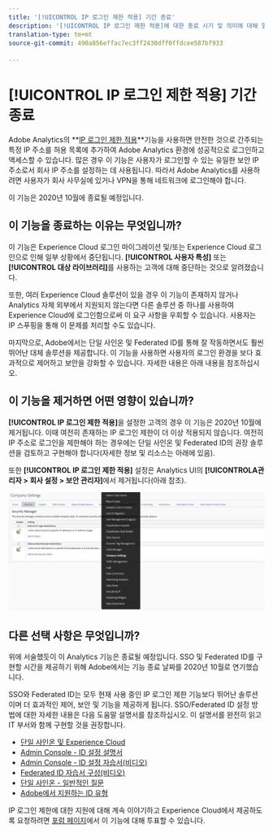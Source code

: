```yaml
---
title: '[!UICONTROL IP 로그인 제한 적용] 기간 종료'
description: '[!UICONTROL IP 로그인 제한 적용]에 대한 종료 시기 및 의미에 대해 알아봅니다.'
translation-type: tm+mt
source-git-commit: 490a856effac7ec3ff2430dff0ffdcee587bf933

---
```



# [!UICONTROL IP 로그인 제한 적용] 기간 종료

Adobe Analytics의 **[IP 로그인 제한 적용](/help/admin/company/security-manager.md)**기능을 사용하면 안전한 것으로 간주되는 특정 IP 주소를 허용 목록에 추가하여 Adobe Analytics 환경에 성공적으로 로그인하고 액세스할 수 있습니다. 많은 경우 이 기능은 사용자가 로그인할 수 있는 유일한 보안 IP 주소로서 회사 IP 주소를 설정하는 데 사용됩니다. 따라서 Adobe Analytics를 사용하려면 사용자가 회사 사무실에 있거나 VPN을 통해 네트워크에 로그인해야 합니다.

이 기능은 2020년 10월에 종료될 예정입니다.

## 이 기능을 종료하는 이유는 무엇입니까?

이 기능은 Experience Cloud 로그인 마이그레이션 및/또는 Experience Cloud 로그인으로 인해 일부 상황에서 중단됩니다. **[!UICONTROL 사용자 특성]** 또는 **[!UICONTROL 대상 라이브러리]**&#x200B;를 사용하는 고객에 대해 중단하는 것으로 알려졌습니다.

또한, 여러 Experience Cloud 솔루션이 있을 경우 이 기능이 존재하지 않거나 Analytics 자체 외부에서 지원되지 않는다면 다른 솔루션 중 하나를 사용하여 Experience Cloud에 로그인함으로써 이 요구 사항을 우회할 수 있습니다. 사용자는 IP 스푸핑을 통해 이 문제를 처리할 수도 있습니다.

마지막으로, Adobe에서는 단일 사인온 및 Federated ID를 통해 잘 작동하면서도 훨씬 뛰어난 대체 솔루션을 제공합니다. 이 기능을 사용하면 사용자의 로그인 환경을 보다 효과적으로 제어하고 보안을 강화할 수 있습니다. 자세한 내용은 아래 내용을 참조하십시오.

## 이 기능을 제거하면 어떤 영향이 있습니까?

**[!UICONTROL IP 로그인 제한 적용]**&#x200B;을 설정한 고객의 경우 이 기능은 2020년 10월에 제거됩니다. 이때 여전히 존재하는 IP 로그인 제한이 더 이상 적용되지 않습니다. 여전히 IP 주소로 로그인을 제한해야 하는 경우에는 단일 사인온 및 Federated ID의 권장 솔루션을 검토하고 구현해야 합니다(자세한 정보 및 리소스는 아래에 있음).

또한 **[!UICONTROL IP 로그인 제한 적용]** 설정은 Analytics UI의 **[!UICONTROLA관리자 > 회사 설정 > 보안 관리자]**&#x200B;에서 제거됩니다(아래 참조).

![](assets/sec-manager2.png)

## 다른 선택 사항은 무엇입니까?

위에 서술했듯이 이 Analytics 기능은 종료될 예정입니다. SSO 및 Federated ID를 구현할 시간을 제공하기 위해 Adobe에서는 기능 종료 날짜를 2020년 10월로 연기했습니다.

SSO와 Federated ID는 모두 현재 사용 중인 IP 로그인 제한 기능보다 뛰어난 솔루션이며 더 효과적인 제어, 보안 및 기능을 제공하게 됩니다. SSO/Federated ID 설정 방법에 대한 자세한 내용은 다음 도움말 설명서를 참조하십시오. 이 설명서를 완전히 읽고 IT 부서와 함께 구현할 것을 권장합니다.

* [단일 사인온 및 Experience Cloud](https://spark.adobe.com/page/JeSB8EPEQIvjD/)
* [Admin Console - ID 설정 설명서](https://helpx.adobe.com/kr/enterprise/using/set-up-identity.html)
* [Admin Console - ID 설정 자습서(비디오)](https://helpx.adobe.com/kr/enterprise/how-to/identity-directories-domains.html?playlist=/ccx/v1/collection/product/enterprise/topics/enterprise-identity/collection.ccx.js&amp;ref=helpx.adobe.com)
* [Federated ID 자습서 구성(비디오)](https://helpx.adobe.com/kr/enterprise/how-to/identity-configure-ids.html?playlist=/ccx/v1/collection/product/enterprise/topics/enterprise-identity/collection.ccx.js&amp;ref=helpx.adobe.com)
* [단일 사인온 - 일반적인 질문](https://helpx.adobe.com/kr/enterprise/using/sso-faq.html)
* [Adobe에서 지원하는 ID 유형](https://helpx.adobe.com/kr/enterprise/using/identity.html)

IP 로그인 제한에 대한 지원에 대해 계속 이야기하고 Experience Cloud에서 제공하도록 요청하려면 [포럼 페이지](https://forums.adobe.com/ideas/11648)에서 이 기능에 대해 투표할 수 있습니다.